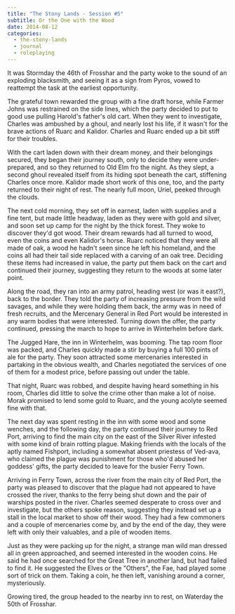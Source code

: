 ```yaml
---
title: "The Stony Lands - Session #5"
subtitle: Or the One with the Wood
date: 2014-08-12
categories:
  - the-stony-lands
  - journal
  - roleplaying
---
```


It was Stormday the 46th of Frosshar and the party woke to the sound of an
exploding blacksmith, and seeing it as a sign from Pyros, vowed to reattempt the
task at the earliest opportunity.

The grateful town rewarded the group with a fine draft horse, while Farmer Johns
was restrained on the side lines, which the party decided to put to good use
pulling Harold's father's old cart. When they went to investigate, Charles was
ambushed by a ghoul, and nearly lost his life, if it wasn't for the brave
actions of Ruarc and Kalidor. Charles and Ruarc ended up a bit stiff for their
troubles.

With the cart laden down with their dream money, and their belongings secured,
they began their journey south, only to decide they were under-prepared, and so
they returned to Old Elm fro the night. As they slept, a second ghoul revealed
itself from its hiding spot beneath the cart, stiffening Charles once more.
Kalidor made short work of this one, too, and the party returned to their night
of rest. The nearly full moon, Uriel, peeked through the clouds.

The next cold morning, they set off in earnest, laden with supplies and a fine
tent, but made little headway, laden as they were with gold and silver, and soon
set up camp for the night by the thick forest. They woke to discover they'd got
wood. Their dream rewards had all turned to wood, even the coins and even
Kalidor's horse. Ruarc noticed that they were all made of oak, a wood he hadn't
seen since he left his homeland, and the coins all had their tail side replaced
with a carving of an oak tree. Deciding these items had increased in value, the
party put them back on the cart and continued their journey, suggesting they
return to the woods at some later point.

Along the road, they ran into an army patrol, heading west (or was it east?),
back to the border. They told the party of increasing pressure from the wild
savages, and while they were holding them back, the army was in need of fresh
recruits, and the Mercenary General in Red Port would be interested in any warm
bodies that were interested. Turning down the offer, the party continued,
pressing the march to hope to arrive in Winterhelm before dark.

The Jugged Hare, the inn in Winterhelm, was booming. The tap room floor was
packed, and Charles quickly made a stir by buying a full 100 pints of ale for
the party. They soon attracted some mercenaries interested in partaking in the
obvious wealth, and Charles negotiated the services of one of them for a modest
price, before passing out under the table.

That night, Ruarc was robbed, and despite having heard something in his room,
Charles did little to solve the crime other than make a lot of noise. Morak
promised to lend some gold to Ruarc, and the young acolyte seemed fine with
that.

The next day was spent resting in the inn with some wood and some wenches, and
the following day, the party continued their journey to Red Port, arriving to
find the main city on the east of the Silver River infested with some kind of
brain rotting plague. Making friends with the locals of the aptly named
Fishport, including a somewhat absent priestess of Ved-ava, who claimed the
plague was punishment for those who'd abused her goddess' gifts, the party
decided to leave for the busier Ferry Town.

Arriving in Ferry Town, across the river from the main city of Red Port, the
party was pleased to discover that the plague had not appeared to have crossed
the river, thanks to the ferry being shut down and the pair of warships posted
in the river. Charles seemed desperate to cross over and investigate, but the
others spoke reason, suggesting they instead set up a stall in the local market
to show off their wood. They had a few commoners and a couple of mercenaries
come by, and by the end of the day, they were left with only their valuables,
and a pile of wooden items.

Just as they were packing up for the night, a strange man wild man dressed all
in green approached, and seemed interested in the wooden coins. He said he had
once searched for the Great Tree in another land, but had failed to find it. He
suggested the Elves or the "Others", the Fae, had played some sort of trick on
them. Taking a coin, he then left, vanishing around a corner, mysteriously.

Growing tired, the group headed to the nearby inn to rest, on Waterday the 50th
of Frosshar.
